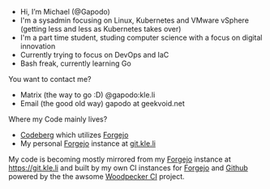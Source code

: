 - Hi, I’m Michael (@Gapodo)
- I'm a sysadmin focusing on Linux, Kubernetes and VMware vSphere (getting less and less as Kubernetes takes over)
- I'm a part time student, studing computer science with a focus on digital innovation
- Currently trying to focus on DevOps and IaC
- Bash freak, currently learning Go

You want to contact me?
- Matrix (the way to go :D) @gapodo:kle.li
- Email (the good old way) gapodo at geekvoid.net

Where my Code mainly lives?
- [Codeberg](https://codeberg.org/gapodo) which utilizes [Forgejo](https://forgejo.org)
- My personal [Forgejo](https://forgejo.org) instance at [git.kle.li](https://git.kle.li/gapodo)

My code is becoming mostly mirrored from my [Forgejo](https://forgejo.org) instance at https://git.kle.li and built by my own CI instances for [Forgejo](https://ci.kle.li) and [Github](https://github-ci.kle.li) powered by the the awsome [Woodpecker CI](https://woodpecker-ci.org/) project.
